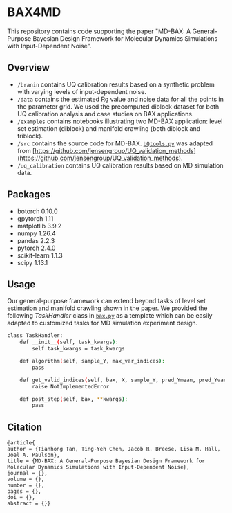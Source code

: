 # BAX4MD
This repository contains code supporting the paper "MD-BAX: A General-Purpose Bayesian Design Framework for Molecular Dynamics Simulations with Input-Dependent Noise".

## Overview
- `/branin` contains UQ calibration results based on a synthetic problem with varying levels of input-dependent noise.
- `/data` contains the estimated Rg value and noise data for all the points in the parameter grid. We used the precomputed diblock dataset for both UQ calibration analysis and case studies on BAX applications.
- `/examples` contains notebooks illustrating two MD-BAX application: level set estimation (diblock) and manifold crawling (both diblock and triblock).
- `/src` contains the source code for MD-BAX. [`UQtools.py`](./src/UQtools.py) was adapted from [https://github.com/jensengroup/UQ_validation_methods](https://github.com/jensengroup/UQ_validation_methods).
- `/uq_calibration` contains UQ calibration results based on MD simulation data.


## Packages
- botorch 0.10.0
- gpytorch 1.11
- matplotlib 3.9.2
- numpy 1.26.4
- pandas 2.2.3
- pytorch 2.4.0 
- scikit-learn 1.1.3
- scipy 1.13.1


## Usage
Our general-purpose framework can extend beyond tasks of level set estimation and manifold crawling shown in the paper. We provided the following *TaskHandler* class in [`bax.py`](./src/bax.py) as a template which can be easily adapted to customized tasks for MD simulation experiment design.
```sh
class TaskHandler:
    def __init__(self, task_kwargs):
        self.task_kwargs = task_kwargs

    def algorithm(self, sample_Y, max_var_indices):
        pass

    def get_valid_indices(self, bax, X, sample_Y, pred_Ymean, pred_Yvar, X1_range, X2_range, max_var_indices):
        raise NotImplementedError

    def post_step(self, bax, **kwargs):
        pass
```


## Citation
```
@article{
author = {Tianhong Tan, Ting-Yeh Chen, Jacob R. Breese, Lisa M. Hall, Joel A. Paulson},
title = {MD-BAX: A General-Purpose Bayesian Design Framework for Molecular Dynamics Simulations with Input-Dependent Noise},
journal = {},
volume = {},
number = {},
pages = {},
doi = {},
abstract = {}}
```
